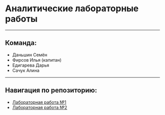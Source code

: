 # Аналитические лабораторные работы

___

## Команда:
- Даньшин Семён
- Фирсов Илья (капитан)
- Едигарева Дарья
- Сачук Алина

___

## Навигация по репозиторию:

- [Лабораторная работа №1](lab1/README.md)
- [Лабораторная работа №2](lab2/README.md)

